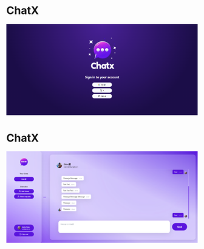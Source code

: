 # ChatX
![ChatX](https://raw.githubusercontent.com/Edanriell/RealtimeChat/master/Image-1.png)
# ChatX
![ChatX](https://raw.githubusercontent.com/Edanriell/RealtimeChat/master/Image-2.png)
